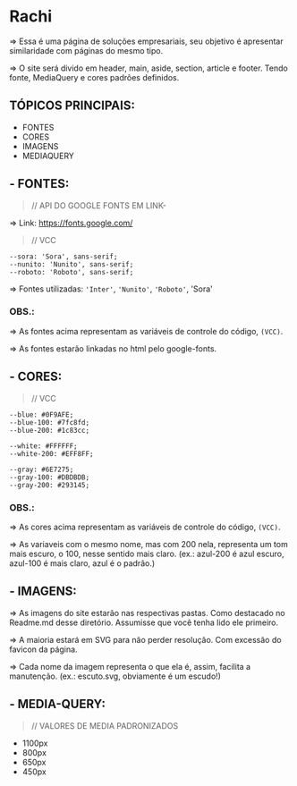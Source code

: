 # Rachi

=> Essa é uma página de soluções empresariais, seu objetivo é apresentar similaridade com páginas do mesmo tipo.

=> O site será divido em header, main, aside, section, article e footer. Tendo fonte, MediaQuery e cores padrões definidos.

## TÓPICOS PRINCIPAIS:

- FONTES
- CORES
- IMAGENS
- MEDIAQUERY

## - FONTES:

> // API DO GOOGLE FONTS EM LINK-

=> Link: https://fonts.google.com/

> // VCC

```
--sora: 'Sora', sans-serif;
--nunito: 'Nunito', sans-serif;
--roboto: 'Roboto', sans-serif;
```

=> Fontes utilizadas: `'Inter'`, `'Nunito'`, `'Roboto'`, 'Sora'

### OBS.:

=> As fontes acima representam as  variáveis de controle do código, `(VCC)`.

=> As fontes estarão linkadas no html pelo google-fonts.

## - CORES:

> // VCC
 
```
--blue: #0F9AFE;
--blue-100: #7fc8fd;
--blue-200: #1c83cc;

--white: #FFFFFF;
--white-200: #EFF8FF;

--gray: #6E7275;
--gray-100: #DBDBDB;
--gray-200: #293145;
```

### OBS.:

=> As cores acima representam as  variáveis de controle do código, `(VCC)`.

=> As variaveis com o mesmo nome, mas com 200 nela, representa um tom mais escuro, o 100, nesse sentido mais claro.
(ex.: azul-200 é azul escuro, azul-100 é mais claro, azul é o padrão.)

## - IMAGENS:

=> As imagens do site estarão nas respectivas pastas. Como destacado no Readme.md desse diretório. Assumisse que você tenha lido ele primeiro.

=> A maioria estará em SVG para não perder resolução. Com excessão do favicon da página.

=> Cada nome da imagem representa o que ela é, assim, facilita a manutenção. (ex.: escuto.svg, obviamente é um escudo!)

## - MEDIA-QUERY:

> // VALORES DE MEDIA PADRONIZADOS

- 1100px
- 800px 
- 650px
- 450px